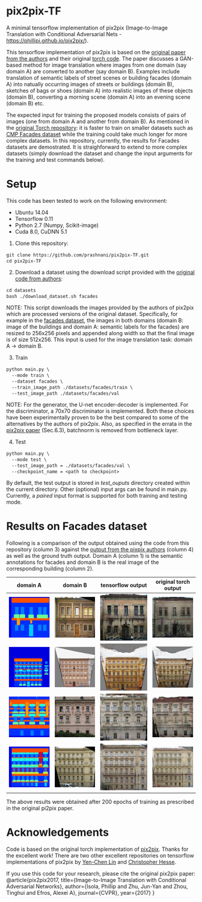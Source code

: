 # pix2pix-TF
A minimal tensorflow implementation of pix2pix (Image-to-Image Translation with Conditional Adversarial Nets - https://phillipi.github.io/pix2pix/).

This tensorflow implementation of pix2pix is based on the [original paper from the authors](https://arxiv.org/pdf/1611.07004.pdf) and their original [torch code](https://github.com/phillipi/pix2pix). The paper discusses a GAN-based method for image translation where images from one domain (say domain A) are converted to another (say domain B). Examples include translation of semantic labels of street scenes or building facades (domain A) into natually occurring images of streets or buildings (domain B), sketches of bags or shoes (domain A) into realistic images of these objects (domain B), converting a morning scene (domain A) into an evening scene (domain B) etc.

The expected input for training the proposed models consists of pairs of images (one from domain A and another from domain B). As mentioned in the [original Torch repository](https://github.com/phillipi/pix2pix): it is faster to train on smaller datasets such as [CMP Facades dataset](http://cmp.felk.cvut.cz/~tylecr1/facade/) while the training could take much longer for more complex datasets. In this repository, currently, the results for Facades datasets are demostrated. It is straighforward to extend to more complex datasets (simply download the dataset and change the input arguments for the training and test commands below). 

# Setup

This code has been tested to work on the following environment:
- Ubuntu 14.04
- Tensorflow 0.11
- Python 2.7 (Numpy, Scikit-image)
- Cuda 8.0, CuDNN 5.1

1. Clone this repository:
```
git clone https://github.com/prashnani/pix2pix-TF.git
cd pix2pix-TF
```
2. Download a dataset using the download script provided with the [original code from authors](https://github.com/phillipi/pix2pix/blob/master/datasets/download_dataset.sh):
```
cd datasets
bash ./download_dataset.sh facades
```
NOTE: This script downloads the images provided by the authors of pix2pix which are processed versions of the original dataset. Specifically, for example in the [facades dataset](http://cmp.felk.cvut.cz/~tylecr1/facade/), the images in both domains (domain B: image of the buildings and domain A: semantic labels for the facades) are resized to 256x256 pixels and appended along width so that the final image is of size 512x256. This input is used for the image translation task: domain A -> domain B.

3. Train 
```
python main.py \
  --mode train \
  --dataset facades \
  --train_image_path ./datasets/facades/train \
  --test_image_path ./datasets/facades/val
```
NOTE: For the generator, the U-net encoder-decoder is implemented. For the discriminator, a 70x70 discriminator is implemented. Both these choices have been experimentally proven to be the best compared to some of the alternatives by the authors of pix2pix. Also, as specified in the errata in the [pix2pix paper](https://arxiv.org/pdf/1611.07004.pdf) (Sec.6.3), batchnorm is removed from bottleneck layer. 

4. Test
```
python main.py \
  --mode test \ 
  --test_image_path = ./datasets/facades/val \
  --checkpoint_name = <path to checkpoint>
```
By default, the test output is stored in *test_ouputs* directory created within the current directory. Other (optional) input args can be found in main.py. Currently, a *paired* input format is supported for both training and testing mode.

# Results on Facades dataset

Following is a comparison of the output obtained using the code from this repository (column 3) against the [output from the pixpix authors](https://phillipi.github.io/pix2pix/images/index_facades2_loss_variations.html) (column 4) as well as the ground truth output. Domain A (column 1) is the semantic annotations for facades and domain B is the real image of the corresponding building (column 2).

| domain A | domain B | tensorflow output | original torch output |
| --- | --- | --- | --- |
| <img src="images/1_realA.png" width="256px"> | <img src="images/1_realB.png" width="256px"> | <img src="images/1_test_output_fakeB.png" width="256px"> | <img src="images/1-torch-fakeB.jpg" width="256px"> |
| <img src="images/13_realA.png" width="256px"> | <img src="images/13_realB.png" width="256px"> | <img src="images/13_test_output_fakeB.png" width="256px"> | <img src="images/13-torch-fakeB.jpg" width="256px"> |
| <img src="images/39_realA.png" width="256px"> | <img src="images/39_realB.png" width="256px"> | <img src="images/39_test_output_fakeB.png" width="256px"> | <img src="images/39-torch-fakeB.jpg" width="256px"> |
| <img src="images/70_realA.png" width="256px"> | <img src="images/70_realB.png" width="256px"> | <img src="images/70_test_output_fakeB.png" width="256px"> | <img src="images/70-torch-fakeB.jpg" width="256px"> |

The above results were obtained after 200 epochs of training as prescribed in the original pi2pix paper. 

# Acknowledgements
Code is based on the original torch implementation of [pix2pix](https://github.com/phillipi/pix2pix). Thanks for the excellent work! There are two other excellent repositories on tensorflow implementations of pix2pix by [Yen-Chen Lin](https://github.com/yenchenlin/pix2pix-tensorflow) and [Christopher Hesse](https://github.com/affinelayer/pix2pix-tensorflow). 

If you use this code for your research, please cite the original pix2pix paper:
@article{pix2pix2017,
  title={Image-to-Image Translation with Conditional Adversarial Networks},
  author={Isola, Phillip and Zhu, Jun-Yan and Zhou, Tinghui and Efros, Alexei A},
  journal={CVPR},
  year={2017}
}

